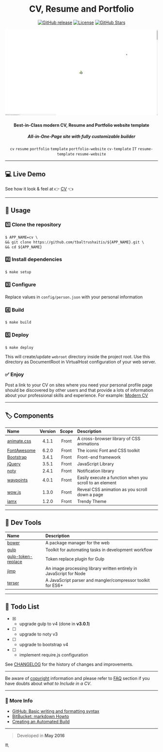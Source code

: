 <h1 align="center">CV, Resume and Portfolio</h1>

<p align="center">
  <a href="https://github.com/tbaltrushaitis/cv/releases"><img src="https://img.shields.io/github/release/tbaltrushaitis/cv.svg?style=flat" alt="GitHub release"></a>
  <a href="https://github.com/tbaltrushaitis/cv/blob/master/LICENSE"><img src="https://img.shields.io/badge/license-MIT-green.svg?style=flat" alt="License"></a>
  <a href="https://github.com/tbaltrushaitis/cv/stargazers"><img src="https://img.shields.io/github/stars/tbaltrushaitis/cv.svg?style=flat" alt="GitHub Stars"></a>
</p>

<p align="center">
  <a href="http://bit.ly/tomascv?ref=readme">
    <img src="assets/img/cv-demo-01.gif" max-width="640px" max-height="360px" alt="Modern CV, Resume and Portfolio website template" />
  </a>
</p>

<!-- ![](assets/img/cv-demo-01.gif) -->

<h4 align="center">Best-in-Class modern CV, Resume and Portfolio website template</h4>
<h5 align="center"><strong>All-in-One-Page</strong> site with fully customizable builder</h5>

<p align="center">
  <code>cv</code>
  <code>resume</code>
  <code>portfolio</code>
  <code>template</code>
  <code>portfolio-website</code>
  <code>cv-template</code>
  <code>IT</code>
  <code>resume-template</code>
  <code>resume-website</code>
</p>

---

## :computer: Live Demo ##
<!-- See it in action at :point_right: [Modern CV](http://bit.ly/tomascv?ref_domain=github.com&ref_section=docs&ref_file=readme) :point_left: -->
See how it look & feel at :point_right: [CV][CV] :point_left:

---

## :runner: Usage ##

### :one: Clone the repository ###
```shell
$ APP_NAME=cv \
&& git clone https://github.com/tbaltrushaitis/${APP_NAME}.git \
&& cd ${APP_NAME}
```

### :two: Install dependencies ###
```shell
$ make setup
```

### :three: Configure ###

Replace values in `config/person.json` with your personal information

### :four: Build ###
```shell
$ make build
```

### :five: Deploy ###
```shell
$ make deploy
```

This will create/update `webroot` directory inside the project root.
Use this directory as DocumentRoot in VirtualHost configuration of your web server.

### :white_check_mark: Enjoy  ###

Post a link to your CV on sites where you need your personal profile page should be discovered by other users and that provide a lots of information about your professional skills and experience.
For example: [Modern CV](http://bit.ly/tomascv)

---

## :label: Components ##

 Name | Version | Scope | Description |
:-----|:-------:|:-----:|:------------|
 [animate.css](http://daneden.github.io/animate.css/) | 4.1.1 | Front | A cross-browser library of CSS animations
 [FontAwesome](https://fontawesome.com/) | 6.2.0 | Front | The iconic Font and CSS toolkit
 [Bootstrap](http://getbootstrap.com) | 3.4.1 | Front | Front-end framework
 [jQuery](http://jquery.com/) | 3.5.1 | Front | JavaScript Library
 [noty](http://ned.im/noty) | 2.4.1 | Front | Notification library
 [waypoints](https://github.com/imakewebthings/waypoints) | 4.0.1 | Front | Easily execute a function when you scroll to an element
 [wow.js](https://wowjs.uk/) | 1.3.0 | Front | Reveal CSS animation as you scroll down a page
 [iamx](https://trendytheme.net/items/i-am-x-html-resume-template/) | 1.2.0 | Front | Trendy Theme

---

## :wrench: Dev Tools ##

 Name | Description |
:-----|:------------|
 [bower](http://bower.io) | A package manager for the web
 [gulp](http://gulpjs.com) | Toolkit for automating tasks in development workflow
 [gulp-token-replace](https://github.com/Pictela/gulp-token-replace) | Token replace plugin for Gulp
 [jimp](https://github.com/oliver-moran/jimp) | An image processing library written entirely in JavaScript for Node
 [terser](https://github.com/terser-js/terser) | A JavaScript parser and mangler/compressor toolkit for ES6+

---

## :pushpin: Todo List ##

- [x] - upgrade gulp to v4 (done in **v3.0.1**)
- [ ] - upgrade to noty v3
- [ ] - upgrade to bootstrap v4
- [ ] - implement require.js configuration

See [CHANGELOG][Changelog] for the history of changes and improvements.

---

Be aware of [copyright][License] information and please refer to [FAQ][FAQ] section if you have doubts about *what to Include in a CV*.

<!--/
---
## What Is a Curriculum Vitae? ##

`Curriculum vitae` (CV) provides a summary of one’s experience and skills.

CVs include information on one’s academic background, including teaching experience, degrees, research, awards, publications, presentations, and other achievements. CVs are thus much longer than resumes, and include more information, particularly related to academic background.

A curriculum vitae summary is a one-to-two-page, condensed version of a full curriculum vitae. A CV summary is a way to quickly and concisely convey one’s skills and qualifications. Sometimes large organizations will ask for a `one-page CV` summary when they expect a large pool of applicants.

Full article about what is [Curriculum vitae](http://bit.ly/2QfaIBD)
/-->

---

### :link: More Info ###

 - [GitHub: Basic writing and formatting syntax](https://help.github.com/articles/basic-writing-and-formatting-syntax)
 - [BitBucket: markdown Howto](https://bitbucket.org/tutorials/markdowndemo)
 - [Creating an Automated Build](https://docs.docker.com/docker-hub/builds/)

---
> Developed in **May 2016**

:scorpius:

[FAQ]: FAQ.md
[Changelog]: CHANGELOG.md
[License]: LICENSE.md
[CV]: http://bit.ly/tomascv?ref_domain=github.com&ref_section=docs&ref_file=readme
